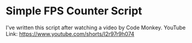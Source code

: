 # Simple FPS Counter Script
I've written this script after watching a video by Code Monkey. YouTube Link: https://www.youtube.com/shorts/I2r97r9h074
